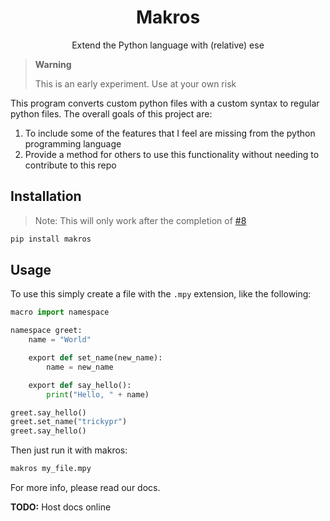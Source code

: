 <div align="center">

# Makros

Extend the Python language with (relative) ese

</div>

> **Warning**
>
> This is an early experiment. Use at your own risk

This program converts custom python files with a custom syntax to regular python files. The overall goals of this project are:

1.  To include some of the features that I feel are missing from the python programming language
2.  Provide a method for others to use this functionality without needing to contribute to this repo

## Installation

> Note: This will only work after the completion of [#8](https://github.com/trickypr/makros/issues/8)

```bash
pip install makros
```

## Usage

To use this simply create a file with the `.mpy` extension, like the following:

```python
macro import namespace

namespace greet:
    name = "World"

    export def set_name(new_name):
        name = new_name

    export def say_hello():
        print("Hello, " + name)

greet.say_hello()
greet.set_name("trickypr")
greet.say_hello()
```

Then just run it with makros:

```bash
makros my_file.mpy
```

For more info, please read our docs.

**TODO:** Host docs online

